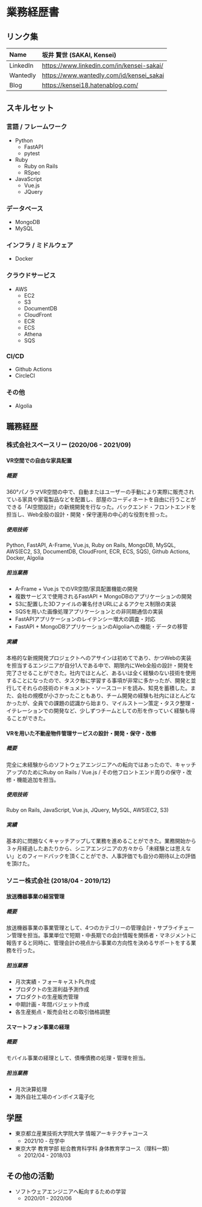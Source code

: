 # 業務経歴書

## リンク集

| Name     | 坂井 賢世 (SAKAI, Kensei)                 |
| :------- | :---------------------------------------- |
| LinkedIn | https://www.linkedin.com/in/kensei-sakai/ |
| Wantedly | https://www.wantedly.com/id/kensei_sakai  |
| Blog     | https://kensei18.hatenablog.com/          |

## スキルセット

### 言語 / フレームワーク

- Python
  - FastAPI
  - pytest
- Ruby
  - Ruby on Rails
  - RSpec
- JavaScript
  - Vue.js
  - JQuery

### データベース

- MongoDB
- MySQL

### インフラ / ミドルウェア

- Docker

### クラウドサービス

- AWS
  - EC2
  - S3
  - DocumentDB
  - CloudFront
  - ECR
  - ECS
  - Athena
  - SQS

### CI/CD

- Github Actions
- CircleCI

### その他

- Algolia

## 職務経歴

### 株式会社スペースリー (2020/06 - 2021/09)

#### VR空間での自由な家具配置

##### 概要

360°パノラマVR空間の中で、自動またはユーザーの手動により実際に販売されている家具や家電製品などを配置し、部屋のコーディネートを自由に行うことができる「AI空間設計」の新規開発を行なった。バックエンド・フロントエンドを担当し、Web全般の設計・開発・保守運用の中心的な役割を担った。

##### 使用技術

Python, FastAPI, A-Frame, Vue.js, Ruby on Rails, MongoDB, MySQL, AWS(EC2, S3, DocumentDB, CloudFront, ECR, ECS, SQS), Github Actions, Docker, Algolia

##### 担当業務

- A-Frame + Vue.js でのVR空間/家具配置機能の開発
- 複数サービスで使用されるFastAPI + MongoDBのアプリケーションの開発
- S3に配置した3Dファイルの署名付きURLによるアクセス制限の実装
- SQSを用いた画像処理アプリケーションとの非同期通信の実装
- FastAPIアプリケーションのレイテンシー増大の調査・対応
- FastAPI + MongoDBアプリケーションのAlgoliaへの機能・データの移管

##### 実績

本格的な新規開発プロジェクトへのアサインは初めてであり、かつWebの実装を担当するエンジニアが自分1人である中で、期限内にWeb全般の設計・開発を完了させることができた。社内でほとんど、あるいは全く経験のない技術を使用することになったので、タスク毎に学習する事項が非常に多かったが、開発と並行してそれらの技術のドキュメント・ソースコードを読み、知見を蓄積した。また、会社の規模が小さかったこともあり、チーム開発の経験も社内にほとんどなかったが、全員での課題の認識から始まり、マイルストーン策定・タスク整理・イテレーションでの開発など、少しずつチームとしての形を作っていく経験も得ることができた。

#### VRを用いた不動産物件管理サービスの設計・開発・保守・改修

##### 概要

完全に未経験からのソフトウェアエンジニアへの転向ではあったので、キャッチアップのためにRuby on Rails / Vue.js / その他フロントエンド周りの保守・改修・機能追加を担当。

##### 使用技術

Ruby on Rails, JavaScript, Vue.js, JQuery, MySQL, AWS(EC2, S3)

##### 実績

基本的に問題なくキャッチアップして業務を進めることができた。業務開始から３ヶ月経過したあたりから、シニアエンジニアの方々から「未経験とは思えない」とのフィードバックを頂くことができ、人事評価でも自分の期待以上の評価を頂けた。

### ソニー株式会社 (2018/04 - 2019/12)

#### 放送機器事業の経営管理

##### 概要

放送機器事業の事業管理として、4つのカテゴリーの管理会計・サプライチェーン管理を担当。事業単位で短期・中長期での会計情報を関係者・マネジメントに報告すると同時に、管理会計の視点から事業の方向性を決めるサポートをする業務を行った。

##### 担当業務

- 月次実績・フォーキャストPL作成
- プロダクトの生涯利益予測作成
- プロダクトの生産販売管理
- 中期計画・年間バジェット作成
- 各生産拠点・販売会社との取引価格調整

#### スマートフォン事業の経理

##### 概要

モバイル事業の経理として、債権債務の処理・管理を担当。

##### 担当業務

- 月次決算処理
- 海外自社工場のインボイス電子化

## 学歴

- 東京都立産業技術大学院大学 情報アーキテクチャコース
  - 2021/10 - 在学中
- 東京大学 教育学部 総合教育科学科 身体教育学コース（理科一類）
  - 2012/04 - 2018/03

## その他の活動

- ソフトウェアエンジニアへ転向するための学習
  - 2020/01 - 2020/06
